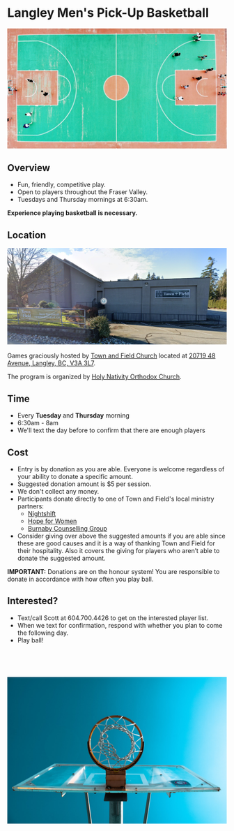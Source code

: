 # **Langley Men's Pick-Up Basketball**

![Basketball Court](court-from-top.jpg)

## **Overview**

* Fun, friendly, competitive play.
* Open to players throughout the Fraser Valley.
* Tuesdays and Thursday mornings at 6:30am.

**Experience playing basketball is necessary.**

## **Location**

![Town and Field Church](town-and-field-church.png)

Games graciously hosted by [Town and Field Church](https://townandfield.ca/) located at [20719 48 Avenue, Langley, BC, V3A 3L7](https://goo.gl/maps/283R8xNWTGZxmEnH8).

The program is organized by [Holy Nativity Orthodox Church](https://www.holynativitychurch.ca/).


## **Time**

* Every **Tuesday** and **Thursday** morning
* 6:30am - 8am
* We'll text the day before to confirm that there are enough players


## **Cost**

* Entry is by donation as you are able. Everyone is welcome regardless of your ability to donate a specific amount.
* Suggested donation amount is $5 per session.
* We don't collect any money.
* Participants donate directly to one of Town and Field's local ministry partners:
  *  [Nightshift](https://nightshiftministries.org/donate/)
  *  [Hope for Women](https://www.hopeforwomen.ca/?form=FUNUCMFYHQY)
  *  [Burnaby Counselling Group](https://counsellinggroup.org/donate/)
* Consider giving over above the suggested amounts if you are able since these are good causes and it is a way of thanking Town and Field for their hospitality. Also it covers the giving for players who aren’t able to donate the suggested amount.

**IMPORTANT:** Donations are on the honour system! You are responsible to donate in accordance with how often you play ball.


## **Interested?**

* Text/call Scott at 604.700.4426 to get on the interested player list.
* When we text for confirmation, respond with whether you plan to come the following day.
* Play ball!


<p><br></p>
<p><br></p>
   
![Hoop From Below](hoop-from-below.jpg)


